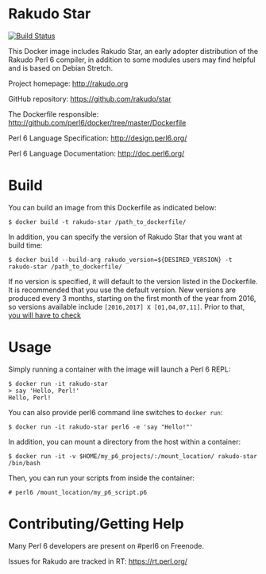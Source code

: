 # Rakudo Star

[![Build Status](https://travis-ci.org/perl6/docker.svg?branch=master)](https://travis-ci.org/perl6/docker)

This Docker image includes Rakudo Star, an early adopter distribution of the Rakudo Perl 6 compiler, in addition
to some modules users may find helpful and is based on Debian
Stretch. 

Project homepage: http://rakudo.org

GitHub repository: https://github.com/rakudo/star

The Dockerfile responsible: http://github.com/perl6/docker/tree/master/Dockerfile

Perl 6 Language Specification: http://design.perl6.org/

Perl 6 Language Documentation: http://doc.perl6.org/

# Build

You can build an image from this Dockerfile as indicated below:

    $ docker build -t rakudo-star /path_to_dockerfile/

In addition, you can specify the version of Rakudo Star that you want at build time:

    $ docker build --build-arg rakudo_version=${DESIRED_VERSION} -t rakudo-star /path_to_dockerfile/

If no version is specified, it will default to the version listed in the Dockerfile. It is recommended that
you use the default version.
New versions are produced every 3 months, starting on the first month
of the year from 2016, so versions available include `[2016,2017] X
[01,04,07,11]`. Prior to that, [you will have to check](http://rakudo.org/downloads/star/)



# Usage

Simply running a container with the image will launch a Perl 6 REPL:

    $ docker run -it rakudo-star
    > say 'Hello, Perl!'
    Hello, Perl!

You can also provide perl6 command line switches to `docker run`:

    $ docker run -it rakudo-star perl6 -e 'say "Hello!"'

In addition, you can mount a directory from the host within a container:

    $ docker run -it -v $HOME/my_p6_projects/:/mount_location/ rakudo-star /bin/bash

Then, you can run your scripts from inside the container:

    # perl6 /mount_location/my_p6_script.p6

# Contributing/Getting Help

Many Perl 6 developers are present on #perl6 on Freenode.

Issues for Rakudo are tracked in RT: https://rt.perl.org/
